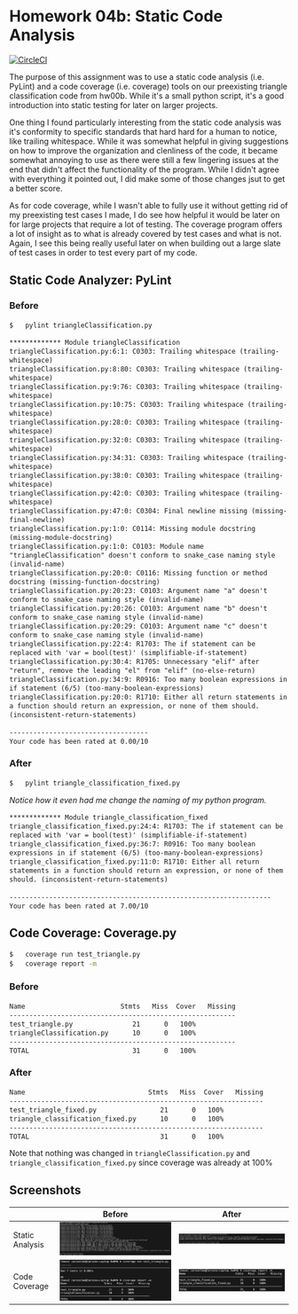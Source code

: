 # Homework 04b: Static Code Analysis
[![CircleCI](https://dl.circleci.com/status-badge/img/circleci/YBMEBAqhQKNrvTPDbdRbap/Uzcx6xoX9zwJYNYQd7TPgS/tree/main.svg?style=svg)](https://dl.circleci.com/status-badge/redirect/circleci/YBMEBAqhQKNrvTPDbdRbap/Uzcx6xoX9zwJYNYQd7TPgS/tree/main)

The purpose of this assignment was to use a static code analysis (i.e. PyLint) and a code coverage (i.e. coverage) tools on our preexisting triangle classification code from hw00b. While it's a small python script, it's a good introduction into static testing for later on larger projects.

One thing I found particularly interesting from the static code analysis was it's conformity to specific standards that hard hard for a human to notice, like trailing whitespace. While it was somewhat helpful in giving suggestions on how to improve the organization and clenliness of the code, it became somewhat annoying to use as there were still a few lingering issues at the end that didn't affect the functionality of the program. While I didn't agree with everything it pointed out, I did make some of those changes jsut to get a better score.

As for code coverage, while I wasn't able to fully use it without getting rid of my preexisting test cases I made, I do see how helpful it would be later on for large projects that require a lot of testing. The coverage program offers a lot of insight as to what is already covered by test cases and what is not. Again, I see this being really useful later on when building out a large slate of test cases in order to test every part of my code.

## Static Code Analyzer: PyLint

### Before
```bash
$   pylint triangleClassification.py 
```

```
************* Module triangleClassification
triangleClassification.py:6:1: C0303: Trailing whitespace (trailing-whitespace)
triangleClassification.py:8:80: C0303: Trailing whitespace (trailing-whitespace)
triangleClassification.py:9:76: C0303: Trailing whitespace (trailing-whitespace)
triangleClassification.py:10:75: C0303: Trailing whitespace (trailing-whitespace)
triangleClassification.py:28:0: C0303: Trailing whitespace (trailing-whitespace)
triangleClassification.py:32:0: C0303: Trailing whitespace (trailing-whitespace)
triangleClassification.py:34:31: C0303: Trailing whitespace (trailing-whitespace)
triangleClassification.py:38:0: C0303: Trailing whitespace (trailing-whitespace)
triangleClassification.py:42:0: C0303: Trailing whitespace (trailing-whitespace)
triangleClassification.py:47:0: C0304: Final newline missing (missing-final-newline)
triangleClassification.py:1:0: C0114: Missing module docstring (missing-module-docstring)
triangleClassification.py:1:0: C0103: Module name "triangleClassification" doesn't conform to snake_case naming style (invalid-name)
triangleClassification.py:20:0: C0116: Missing function or method docstring (missing-function-docstring)
triangleClassification.py:20:23: C0103: Argument name "a" doesn't conform to snake_case naming style (invalid-name)
triangleClassification.py:20:26: C0103: Argument name "b" doesn't conform to snake_case naming style (invalid-name)
triangleClassification.py:20:29: C0103: Argument name "c" doesn't conform to snake_case naming style (invalid-name)
triangleClassification.py:22:4: R1703: The if statement can be replaced with 'var = bool(test)' (simplifiable-if-statement)
triangleClassification.py:30:4: R1705: Unnecessary "elif" after "return", remove the leading "el" from "elif" (no-else-return)
triangleClassification.py:34:9: R0916: Too many boolean expressions in if statement (6/5) (too-many-boolean-expressions)
triangleClassification.py:20:0: R1710: Either all return statements in a function should return an expression, or none of them should. (inconsistent-return-statements)

-----------------------------------
Your code has been rated at 0.00/10
```
### After
```bash
$   pylint triangle_classification_fixed.py
```
*Notice how it even had me change the naming of my python program.*

```
************* Module triangle_classification_fixed
triangle_classification_fixed.py:24:4: R1703: The if statement can be replaced with 'var = bool(test)' (simplifiable-if-statement)
triangle_classification_fixed.py:36:7: R0916: Too many boolean expressions in if statement (6/5) (too-many-boolean-expressions)
triangle_classification_fixed.py:11:0: R1710: Either all return statements in a function should return an expression, or none of them should. (inconsistent-return-statements)

------------------------------------------------------------------
Your code has been rated at 7.00/10
```

## Code Coverage: Coverage.py
```bash
$   coverage run test_triangle.py
$   coverage report -m
```

### Before
```
Name                        Stmts   Miss  Cover   Missing
---------------------------------------------------------
test_triangle.py               21      0   100%
triangleClassification.py      10      0   100%
---------------------------------------------------------
TOTAL                          31      0   100%
```

### After
```
Name                               Stmts   Miss  Cover   Missing
----------------------------------------------------------------
test_triangle_fixed.py                21      0   100%
triangle_classification_fixed.py      10      0   100%
----------------------------------------------------------------
TOTAL                                 31      0   100%
```
Note that nothing was changed in `triangleClassification.py` and `triangle_classification_fixed.py` since coverage was already at 100%

## Screenshots
|       | Before           | After |
| ------------- |:-------------:|:-----:|
| Static Analysis      | ![Before Static Analysis](https://github.com/carsonblee/SSW567/blob/main/hw04/hw04b/Before/StaticAnalysisBefore.png) | ![After Static Analysis](https://github.com/carsonblee/SSW567/blob/main/hw04/hw04b/After/StaticAnalysisAfter.png) |
| Code Coverage      | ![Before Code Coverage](https://github.com/carsonblee/SSW567/blob/main/hw04/hw04b/Before/CodeCoverageBefore.png)     |   ![After Code Coverage](https://github.com/carsonblee/SSW567/blob/main/hw04/hw04b/After/CodeCoverageAfter.png) |
